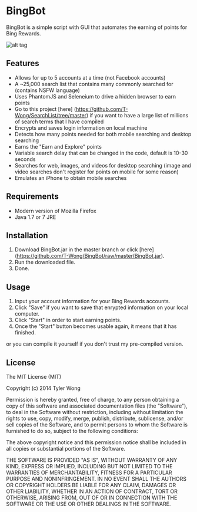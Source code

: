 BingBot
=======

BingBot is a simple script with GUI that automates the earning of points for Bing Rewards.

![alt tag](https://raw.github.com/T-Wong/BingBot/master/GUI.png)

## Features
* Allows for up to 5 accounts at a time (not Facebook accounts)
* A ~25,000 search list that contains many commonly searched for (contains NSFW language)
* Uses PhantomJS and Seleneium to drive a hidden browser to earn points
* Go to this project [here] (https://github.com/T-Wong/SearchList/tree/master) if you want to have a large list of millions of search terms that I have compiled
* Encrypts and saves login information on local machine
* Detects how many points needed for both mobile searching and desktop searching
* Earns the "Earn and Explore" points
* Variable search delay that can be changed in the code, default is 10-30 seconds
* Searches for web, images, and videos for desktop searching (image and video searches don't register for points on mobile for some reason)
* Emulates an iPhone to obtain mobile searches

## Requirements
* Modern version of Mozilla Firefox
* Java 1.7 or 7 JRE

## Installation
1. Download BingBot.jar in the master branch or click [here] (https://github.com/T-Wong/BingBot/raw/master/BingBot.jar).
2. Run the downloaded file.
3. Done.

## Usage
1. Input your account information for your Bing Rewards accounts.
2. Click "Save" if you want to save that enrypted information on your local computer.
3. Click "Start" in order to start earning points.
4. Once the "Start" button becomes usable again, it means that it has finished.

or you can compile it yourself if you don't trust my pre-compiled version.

## License
The MIT License (MIT)

Copyright (c) 2014 Tyler Wong

Permission is hereby granted, free of charge, to any person obtaining a copy
of this software and associated documentation files (the "Software"), to deal
in the Software without restriction, including without limitation the rights
to use, copy, modify, merge, publish, distribute, sublicense, and/or sell
copies of the Software, and to permit persons to whom the Software is
furnished to do so, subject to the following conditions:

The above copyright notice and this permission notice shall be included in all
copies or substantial portions of the Software.

THE SOFTWARE IS PROVIDED "AS IS", WITHOUT WARRANTY OF ANY KIND, EXPRESS OR
IMPLIED, INCLUDING BUT NOT LIMITED TO THE WARRANTIES OF MERCHANTABILITY,
FITNESS FOR A PARTICULAR PURPOSE AND NONINFRINGEMENT. IN NO EVENT SHALL THE
AUTHORS OR COPYRIGHT HOLDERS BE LIABLE FOR ANY CLAIM, DAMAGES OR OTHER
LIABILITY, WHETHER IN AN ACTION OF CONTRACT, TORT OR OTHERWISE, ARISING FROM,
OUT OF OR IN CONNECTION WITH THE SOFTWARE OR THE USE OR OTHER DEALINGS IN THE
SOFTWARE.
